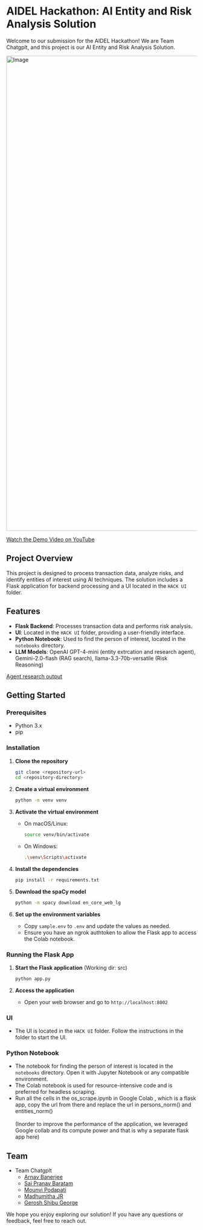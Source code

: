 # AIDEL Hackathon: AI Entity and Risk Analysis Solution

Welcome to our submission for the AIDEL Hackathon! We are Team Chatgplt, and this project is our AI Entity and Risk Analysis Solution.

<img width="1256" alt="Image" src="https://github.com/user-attachments/assets/8b503ae0-bf94-4cc0-bd26-94089e1fc318" />

[Watch the Demo Video on YouTube](https://youtu.be/Ayy3oX778Nk)

## Project Overview

This project is designed to process transaction data, analyze risks, and identify entities of interest using AI techniques. The solution includes a Flask application for backend processing and a UI located in the `HACK UI` folder.

## Features

- **Flask Backend**: Processes transaction data and performs risk analysis.
- **UI**: Located in the `HACK UI` folder, providing a user-friendly interface.
- **Python Notebook**: Used to find the person of interest, located in the `notebooks` directory.
- **LLM Models**: OpenAI GPT-4-mini (entity extrcation and research agent), Gemini-2.0-flash (RAG search), llama-3.3-70b-versatile (Risk Reasoning)

[Agent research output](https://github.com/ewfx/aidel-chatgplt/blob/main/artifacts/research_output_by_agent/output1.md)

## Getting Started

### Prerequisites

- Python 3.x
- pip

### Installation

1. **Clone the repository**
   ```bash
   git clone <repository-url>
   cd <repository-directory>
   ```

2. **Create a virtual environment**
   ```bash
   python -m venv venv
   ```

3. **Activate the virtual environment**
   - On macOS/Linux:
     ```bash
     source venv/bin/activate
     ```
   - On Windows:
     ```bash
     .\venv\Scripts\activate
     ```

4. **Install the dependencies**
   ```bash
   pip install -r requirements.txt
   ```

5. **Download the spaCy model**
   ```bash
   python -m spacy download en_core_web_lg
   ```

6. **Set up the environment variables**
   - Copy `sample.env` to `.env` and update the values as needed.
   - Ensure you have an ngrok authtoken to allow the Flask app to access the Colab notebook.

### Running the Flask App

1. **Start the Flask application** (Working dir: src)
   ```bash
   python app.py
   ```

2. **Access the application**
   - Open your web browser and go to `http://localhost:8002`

### UI

- The UI is located in the `HACK UI` folder. Follow the instructions in the folder to start the UI.

### Python Notebook

- The notebook for finding the person of interest is located in the `notebooks` directory. Open it with Jupyter Notebook or any compatible environment.
- The Colab notebook is used for resource-intensive code and is preferred for headless scraping.
- Run all the cells in the os_scrape.ipynb in Google Colab , which is a flask app, copy the url from there and replace the url in persons_norm() and entities_norm()<br><br>
(Inorder to improve the performance of the application, we leveraged Google collab and its compute power and that is why a separate flask app here)

## Team

- Team Chatgplt
   * [Arnav Banerjee](https://www.linkedin.com/in/arnav-banerjee-66b0b5197)
   * [Sai Pranav Baratam](https://www.linkedin.com/in/sai-pranav-baratam-1325971b3)
   * [Mounvi Podapati](https://www.linkedin.com/in/mounvi-podapati-900a841a0)
   * [Madhumitha JR](https://www.linkedin.com/in/madhumithajr)
   * [Gerosh Shibu George](https://www.linkedin.com/in/gerosh-shibu-george)

We hope you enjoy exploring our solution! If you have any questions or feedback, feel free to reach out. 
